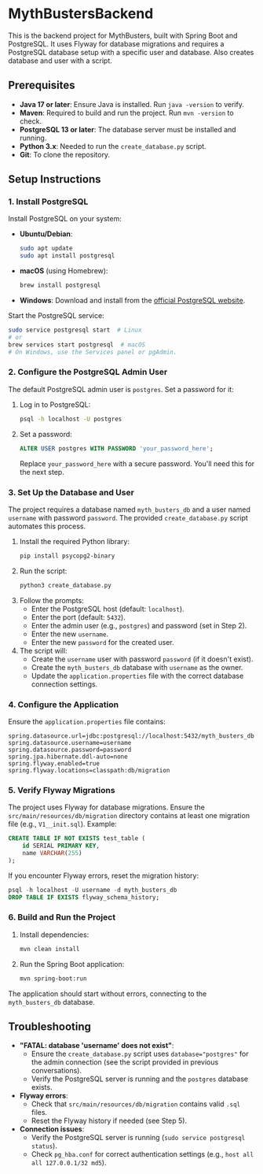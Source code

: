 # MythBustersBackend

This is the backend project for MythBusters, built with Spring Boot and PostgreSQL. It uses Flyway for database migrations and requires a PostgreSQL database setup with a specific user and database. Also creates database and user with a script.

## Prerequisites

- **Java 17 or later**: Ensure Java is installed. Run `java -version` to verify.
- **Maven**: Required to build and run the project. Run `mvn -version` to check.
- **PostgreSQL 13 or later**: The database server must be installed and running.
- **Python 3.x**: Needed to run the `create_database.py` script.
- **Git**: To clone the repository.

## Setup Instructions

### 1. Install PostgreSQL
Install PostgreSQL on your system:

- **Ubuntu/Debian**:
  ```bash
  sudo apt update
  sudo apt install postgresql
  ```
- **macOS** (using Homebrew):
  ```bash
  brew install postgresql
  ```
- **Windows**: Download and install from the [official PostgreSQL website](https://www.postgresql.org/download/windows/).

Start the PostgreSQL service:
```bash
sudo service postgresql start  # Linux
# or
brew services start postgresql  # macOS
# On Windows, use the Services panel or pgAdmin.
```

### 2. Configure the PostgreSQL Admin User
The default PostgreSQL admin user is `postgres`. Set a password for it:
1. Log in to PostgreSQL:
   ```bash
   psql -h localhost -U postgres
   ```
2. Set a password:
   ```sql
   ALTER USER postgres WITH PASSWORD 'your_password_here';
   ```
   Replace `your_password_here` with a secure password. You'll need this for the next step.

### 3. Set Up the Database and User
The project requires a database named `myth_busters_db` and a user named `username` with password `password`. The provided `create_database.py` script automates this process.

1. Install the required Python library:
   ```bash
   pip install psycopg2-binary
   ```
2. Run the script:
   ```bash
   python3 create_database.py
   ```
3. Follow the prompts:
   - Enter the PostgreSQL host (default: `localhost`).
   - Enter the port (default: `5432`).
   - Enter the admin user (e.g., `postgres`) and password (set in Step 2).
   - Enter the new `username`.
   - Enter the new `password` for the created user.
4. The script will:
   - Create the `username` user with password `password` (if it doesn't exist).
   - Create the `myth_busters_db` database with `username` as the owner.
   - Update the `application.properties` file with the correct database connection settings.

### 4. Configure the Application
Ensure the `application.properties` file contains:
```properties
spring.datasource.url=jdbc:postgresql://localhost:5432/myth_busters_db
spring.datasource.username=username
spring.datasource.password=password
spring.jpa.hibernate.ddl-auto=none
spring.flyway.enabled=true
spring.flyway.locations=classpath:db/migration
```

### 5. Verify Flyway Migrations
The project uses Flyway for database migrations. Ensure the `src/main/resources/db/migration` directory contains at least one migration file (e.g., `V1__init.sql`). Example:
```sql
CREATE TABLE IF NOT EXISTS test_table (
    id SERIAL PRIMARY KEY,
    name VARCHAR(255)
);
```

If you encounter Flyway errors, reset the migration history:
```sql
psql -h localhost -U username -d myth_busters_db
DROP TABLE IF EXISTS flyway_schema_history;
```

### 6. Build and Run the Project
1. Install dependencies:
   ```bash
   mvn clean install
   ```
2. Run the Spring Boot application:
   ```bash
   mvn spring-boot:run
   ```

The application should start without errors, connecting to the `myth_busters_db` database.

## Troubleshooting
- **"FATAL: database 'username' does not exist"**:
  - Ensure the `create_database.py` script uses `database="postgres"` for the admin connection (see the script provided in previous conversations).
  - Verify the PostgreSQL server is running and the `postgres` database exists.
- **Flyway errors**:
  - Check that `src/main/resources/db/migration` contains valid `.sql` files.
  - Reset the Flyway history if needed (see Step 5).
- **Connection issues**:
  - Verify the PostgreSQL server is running (`sudo service postgresql status`).
  - Check `pg_hba.conf` for correct authentication settings (e.g., `host all all 127.0.0.1/32 md5`).
